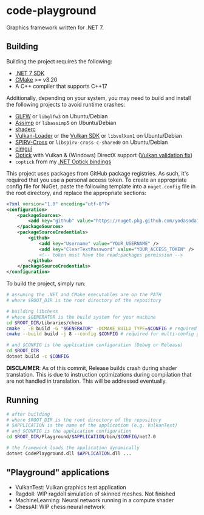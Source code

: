 # code-playground

Graphics framework written for .NET 7.

## Building

Building the project requires the following:
- [.NET 7 SDK]((https://dotnet.microsoft.com/en-us/download/dotnet/7.0))
- [CMake](https://cmake.org) >= v3.20
- A C++ compiler that supports C++17

Additionally, depending on your system, you may need to build and install the following projects to avoid runtime crashes:
- [GLFW](https://github.com/glfw/glfw) or `libglfw3` on Ubuntu/Debian
- [Assimp](https://github.com/assimp/assimp) or `libassimp5` on Ubuntu/Debian
- [shaderc](https://github.com/google/shaderc)
- [Vulkan-Loader](https://github.com/KhronosGroup/Vulkan-Loader) or the [Vulkan SDK](https://vulkan.lunarg.com/) or `libvulkan1` on Ubuntu/Debian
- [SPIRV-Cross](https://github.com/KhronosGroup/SPIRV-Cross) or `libspirv-cross-c-shared0` on Ubuntu/Debian
- [cimgui](https://github.com/cimgui/cimgui)
- [Optick](https://github.com/bombomby/optick) with Vulkan & (Windows) DirectX support ([Vulkan validation fix](https://github.com/qbojj/optick/tree/fix-vulkan))
- `coptick` from my [.NET Optick bindings](https://github.com/yodasoda1219/Optick.NET)

This project uses packages from GitHub package registries. As such, it's required that you use a personal access token. To create an appropriate config file for NuGet, paste the following template into a `nuget.config` file in the root directory, and replace the appropriate sections:
```xml
<?xml version="1.0" encoding="utf-8"?>
<configuration>
    <packageSources>
        <add key="github" value="https://nuget.pkg.github.com/yodasoda1219/index.json" />
    </packageSources>
    <packageSourceCredentials>
        <github>
            <add key="Username" value="YOUR_USERNAME" />
            <add key="ClearTextPassword" value="YOUR_ACCESS_TOKEN" />
            <!-- token must have the read:packages permission -->
        </github>
    </packageSourceCredentials>
</configuration>
```

To build the project, simply run:
```bash
# assuming the .NET and CMake executables are on the PATH
# where $ROOT_DIR is the root directory of the repository

# building libchess
# where $GENERATOR is the build system for your machine
cd $ROOT_DIR/Libraries/chess
cmake . -B build -G "$GENERATOR" -DCMAKE_BUILD_TYPE=$CONFIG # required for single-config generators
cmake --build build -j 8 --config $CONFIG # required for multi-config generators

# and $CONFIG is the application configuration (Debug or Release)
cd $ROOT_DIR
dotnet build -c $CONFIG
```

**DISCLAIMER**: As of this commit, Release builds crash during shader translation. This is due to instruction optimizations during compilation that are not handled in translation. This will be addressed eventually.

## Running

```bash
# after building
# where $ROOT_DIR is the root directory of the repository
# $APPLICATION is the name of the application (e.g. VulkanTest)
# and $CONFIG is the application configuration
cd $ROOT_DIR/Playground/$APPLICATION/bin/$CONFIG/net7.0

# the framework loads the application dynamically
dotnet CodePlayground.dll $APPLICATION.dll ...
```

## "Playground" applications

- VulkanTest: Vulkan graphics test application
- Ragdoll: WIP ragdoll simulation of skinned meshes. Not finished
- MachineLearning: Neural network running in a compute shader
- ChessAI: WIP chess neural network